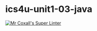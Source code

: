 # ics4u-unit1-03-java

[![Mr Coxall's Super Linter](https://github.com/dbcalitis/ics4u-unit1-03-java/workflows/Mr%20Coxall's%20Super%20Linter/badge.svg)](https://github.com/dbcalitis/ics4u-unit1-03-java/actions/)
